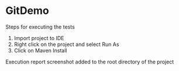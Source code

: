 # GitDemo

Steps for executing the tests
1. Import project to IDE
2. Right click on the project and select Run As
3. Click on Maven Install

Execution report screenshot added to the root directory of the project
